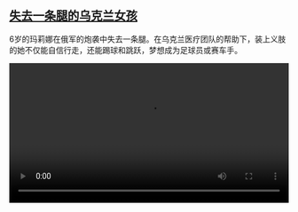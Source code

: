 <!--1679816824000-->
[失去一条腿的乌克兰女孩](https://www.dw.com/zh/%E5%A4%B1%E5%8E%BB%E4%B8%80%E6%9D%A1%E8%85%BF%E7%9A%84%E4%B9%8C%E5%85%8B%E5%85%B0%E5%A5%B3%E5%AD%A9/a-65051768)
------

<p>6岁的玛莉娜在俄军的炮袭中失去一条腿。在乌克兰医疗团队的帮助下，装上义肢的她不仅能自信行走，还能踢球和跳跃，梦想成为足球员或赛车手。</small></p><video src="https://tvdownloaddw-a.akamaihd.net/dwtv_video/flv/vdt_zh/2023/bchi230320_001_marina_01r_AVC_1280x720.mp4" controls style="width:100%"></video>
